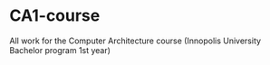 # CA1-course
All work for the Computer Architecture course (Innopolis University Bachelor program 1st year)
